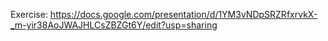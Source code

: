 Exercise: https://docs.google.com/presentation/d/1YM3vNDpSRZRfxrvkX-_m-yir38AoJWAJHLCsZBZGt6Y/edit?usp=sharing
